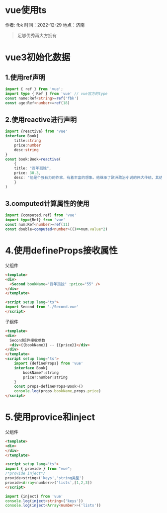 # vue使用ts

作者: fbk
时间：2022-12-29
地点：济南
>足够优秀再大方拥有 


# vue3初始化数据
## 1.使用ref声明
```ts
import { ref } from 'vue';
import type { Ref } from 'vue' // vue官方的type
const name:Ref<string>=ref('fbk')
const age:Ref<number>=ref(18)
```

## 2.使用reactive进行声明
```ts
import {reactive} from 'vue'
interface Book{
    title:string
    price:number
    desc:string
}
const book:Book=reactive(
    {
    title: "百年孤独",
    price: 30.3,
    desc: "他是个强有力的作家，有着丰富的想象。他继承了欧洲政治小说的伟大传统，其结果是历史剧与个人戏剧合二为一" 
    }
)
```
## 3.computed计算属性的使用
```ts
import {computed,ref} from 'vue'
import type{Ref} from 'vue'
const num:Ref<number>=ref(11)
const double=computed<number>(()=>num.value*2)
```
# 4.使用defineProps接收属性
父组件
```html
<template>
<div>
  <Second bookName="百年孤独" :price="55" />
</div>
</template>

<script setup lang="ts">
import Second from './Second.vue'
</script>
```
子组件
```html
<template>
<div>
  Second组件接收参数
  <div>{{bookName}} -- {{price}}</div>
</div>
</template>
<script setup lang='ts'>
    import {defineProps} from 'vue'
    interface Book{
        bookName?:string
        price?:number|string
    }
    const props=defineProps<Book>()
    console.log(props.bookName,props.price)
</script>
```
# 5.使用provice和inject
父组件
```html
<template>
<div>
</div>
</template>

<script setup lang="ts">
import { provide } from "vue";
/*provide inject*/
provide<string>('keys','string类型')
provide<Array<number>>('lists',[1,2,3])
</script>
```
```ts
import {inject} from 'vue'
console.log(inject<string>('keys'))
console.log(inject<Array<number>>('lists'))
```


